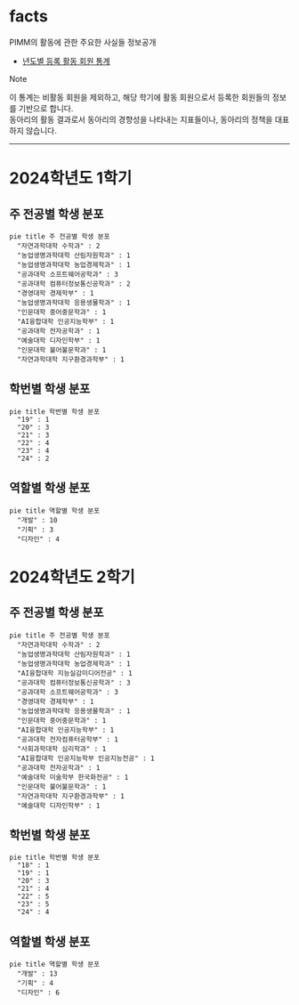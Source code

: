# facts

PIMM의 활동에 관한 주요한 사실들 정보공개

- [년도별 등록 활동 회원 통계](./registered-members/)

> [!NOTE]  
> 이 통계는 비활동 회원을 제외하고, 해당 학기에 활동 회원으로서 등록한 회원들의 정보를 기반으로 합니다.  
> 동아리의 활동 결과로서 동아리의 경향성을 나타내는 지표들이나, 동아리의 정책을 대표하지 않습니다.

---

# 2024학년도 1학기

## 주 전공별 학생 분포

```mermaid
pie title 주 전공별 학생 분포
  "자연과학대학 수학과" : 2
  "농업생명과학대학 산림자원학과" : 1
  "농업생명과학대학 농업경제학과" : 1
  "공과대학 소프트웨어공학과" : 3
  "공과대학 컴퓨터정보통신공학과" : 2
  "경영대학 경제학부" : 1
  "농업생명과학대학 응용생물학과" : 1
  "인문대학 중어중문학과" : 1
  "AI융합대학 인공지능학부" : 1
  "공과대학 전자공학과" : 1
  "예술대학 디자인학부" : 1
  "인문대학 불어불문학과" : 1
  "자연과학대학 지구환경과학부" : 1
```

## 학번별 학생 분포
```mermaid
pie title 학번별 학생 분포
  "19" : 1
  "20" : 3
  "21" : 3
  "22" : 4
  "23" : 4
  "24" : 2
```

## 역할별 학생 분포

```mermaid
pie title 역할별 학생 분포
  "개발" : 10
  "기획" : 3
  "디자인" : 4
```

# 2024학년도 2학기

## 주 전공별 학생 분포

```mermaid
pie title 주 전공별 학생 분포
  "자연과학대학 수학과" : 2
  "농업생명과학대학 산림자원학과" : 1
  "농업생명과학대학 농업경제학과" : 1
  "AI융합대학 지능실감미디어전공" : 1
  "공과대학 컴퓨터정보통신공학과" : 3
  "공과대학 소프트웨어공학과" : 3
  "경영대학 경제학부" : 1
  "농업생명과학대학 응용생물학과" : 1
  "인문대학 중어중문학과" : 1
  "AI융합대학 인공지능학부" : 1
  "공과대학 전자컴퓨터공학부" : 1
  "사회과학대학 심리학과" : 1
  "AI융합대학 인공지능학부 인공지능전공" : 1
  "공과대학 전자공학과" : 1
  "예술대학 미술학부 한국화전공" : 1
  "인문대학 불어불문학과" : 1
  "자연과학대학 지구환경과학부" : 1
  "예술대학 디자인학부" : 1
```

## 학번별 학생 분포
```mermaid
pie title 학번별 학생 분포
  "18" : 1
  "19" : 1
  "20" : 3
  "21" : 4
  "22" : 5
  "23" : 5
  "24" : 4
```

## 역할별 학생 분포

```mermaid
pie title 역할별 학생 분포
  "개발" : 13
  "기획" : 4
  "디자인" : 6
```
